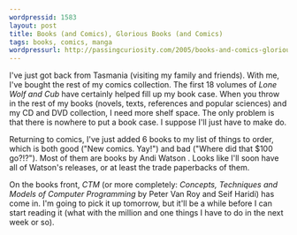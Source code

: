 ```yaml
---
wordpressid: 1583
layout: post
title: Books (and Comics), Glorious Books (and Comics)
tags: books, comics, manga
wordpressurl: http://passingcuriosity.com/2005/books-and-comics-glorious-books-and-comics/
---
```


I've just got back from Tasmania (visiting my family and friends). With me,
I've bought the rest of my comics collection. The first 18 volumes of *Lone
Wolf and Cub* have certainly helped fill up my book case. When you throw in the
rest of my books (novels, texts, references and popular sciences) and my CD and
DVD collection, I need more shelf space. The only problem is that there is
nowhere to put a book case. I suppose I'll just have to make do.

Returning to comics, I've just added 6 books to my list of things to order,
which is both good ("New comics. Yay!") and bad ("Where did that $100 go?!?").
Most of them are books by Andi Watson . Looks like I'll soon have all of
Watson's releases, or at least the trade paperbacks of them.

On the books front, *CTM* (or more completely: *Concepts, Techniques and Models
of Computer Programming* by Peter Van Roy and Seif Haridi) has come in.  I'm
going to pick it up tomorrow, but it'll be a while before I can start reading
it (what with the million and one things I have to do in the next week or so).
